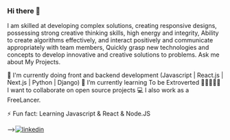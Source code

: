 ### Hi there 👋

I am skilled at developing complex solutions, creating responsive designs, possessing strong creative thinking skills, high energy and integrity, Ability to create algorithms effectively, and interact positively and communicate appropriately with team members, Quickly grasp new technologies and concepts to develop innovative and creative solutions to problems.
Ask me about My Projects.

📑 I'm currently doing front and backend development (Javascript | React.js | Next.js | Python | Django)
🌱 I’m currently learning To be Extroverted
👨🏼‍🤝‍👨🏻 I want to collaborate on open source projects
💻 I also work as a FreeLancer.

⚡ Fun fact: Learning Javascript & React & Node.JS


-->[![linkedin](https://img.shields.io/badge/Linkedin-000000?style=for-the-badge&logo=Linkedin&logoColor=white)](https://www.linkedin.com/in/erkan-filiz-264b27b8/)
